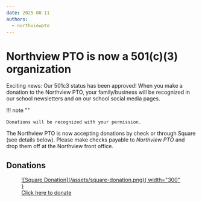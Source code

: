 ```yaml
---
date: 2025-08-11
authors:
  - northviewpto
---
```


# Northview PTO is now a 501(c)(3) organization

Exciting news: Our 501c3 status has been approved! When you make a donation to the Northview PTO, your family/business
will be recognized in our school newsletters and on our school social media pages.

!!! note ""

    Donations will be recognized with your permission.

The Northview PTO is now accepting donations by check or through Square (see details below). Please make checks payable to *Northview PTO* and drop them off at the Northview front office.

## Donations

<figure markdown="span">
  <a href="https://square.link/u/vAIrUPht">
    ![Square Donation](/assets/square-donation.png){ width="300" }
    <figcaption>Click here to donate</figcaption>
  </a>
</figure>
